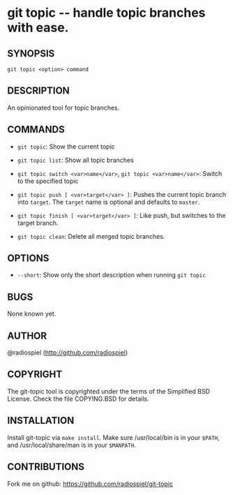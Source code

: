 git topic -- handle topic branches with ease.
=============================================

## SYNOPSIS

`git topic <option> command`

## DESCRIPTION

An opinionated tool for topic branches.

## COMMANDS

  * `git topic`:
    Show the current topic

  * `git topic list`:
    Show all topic branches

  * `git topic switch <var>name</var>`, `git topic <var>name</var>`:
    Switch to the specified topic

  * `git topic push [ <var>target</var> ]`:
    Pushes the current topic branch into `target`. The `target` name is optional and
    defaults to `master`.

  * `git topic finish [ <var>target</var> ]`:
    Like push, but switches to the target branch.

  * `git topic clean`:
    Delete all merged topic branches.

## OPTIONS

  * `--short`:
    Show only the short description when running `git topic`

## BUGS

None known yet.

## AUTHOR

@radiospiel (http://github.com/radiospiel)

## COPYRIGHT

The git-topic tool is copyrighted under the terms of the Simplified BSD License. Check the file COPYING.BSD for details.

## INSTALLATION

Install git-topic via `make install`. Make sure /usr/local/bin is in your `$PATH`, and /usr/local/share/man is in your `$MANPATH`.

## CONTRIBUTIONS

Fork me on github: https://github.com/radiospiel/git-topic


[SYNOPSIS]: #SYNOPSIS "SYNOPSIS"
[DESCRIPTION]: #DESCRIPTION "DESCRIPTION"
[COMMANDS]: #COMMANDS "COMMANDS"
[OPTIONS]: #OPTIONS "OPTIONS"
[BUGS]: #BUGS "BUGS"
[AUTHOR]: #AUTHOR "AUTHOR"
[COPYRIGHT]: #COPYRIGHT "COPYRIGHT"
[INSTALLATION]: #INSTALLATION "INSTALLATION"
[CONTRIBUTIONS]: #CONTRIBUTIONS "CONTRIBUTIONS"


[topic]: git-topic.html

